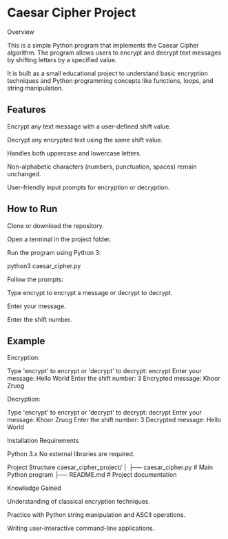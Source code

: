 # Caesar Cipher Project

Overview

This is a simple Python program that implements the Caesar Cipher algorithm. The program allows users to encrypt and decrypt text messages by shifting letters by a specified value.

It is built as a small educational project to understand basic encryption techniques and Python programming concepts like functions, loops, and string manipulation.

## Features

Encrypt any text message with a user-defined shift value.

Decrypt any encrypted text using the same shift value.

Handles both uppercase and lowercase letters.

Non-alphabetic characters (numbers, punctuation, spaces) remain unchanged.

User-friendly input prompts for encryption or decryption.

## How to Run

Clone or download the repository.

Open a terminal in the project folder.

Run the program using Python 3:

python3 caesar_cipher.py


Follow the prompts:

Type encrypt to encrypt a message or decrypt to decrypt.

Enter your message.

Enter the shift number.

## Example

Encryption:

Type 'encrypt' to encrypt or 'decrypt' to decrypt: encrypt
Enter your message: Hello World
Enter the shift number: 3
Encrypted message: Khoor Zruog


Decryption:

Type 'encrypt' to encrypt or 'decrypt' to decrypt: decrypt
Enter your message: Khoor Zruog
Enter the shift number: 3
Decrypted message: Hello World

Installation Requirements

Python 3.x
No external libraries are required.

Project Structure
caesar_cipher_project/
│
├── caesar_cipher.py       # Main Python program
├── README.md              # Project documentation


Knowledge Gained

Understanding of classical encryption techniques.

Practice with Python string manipulation and ASCII operations.

Writing user-interactive command-line applications.
